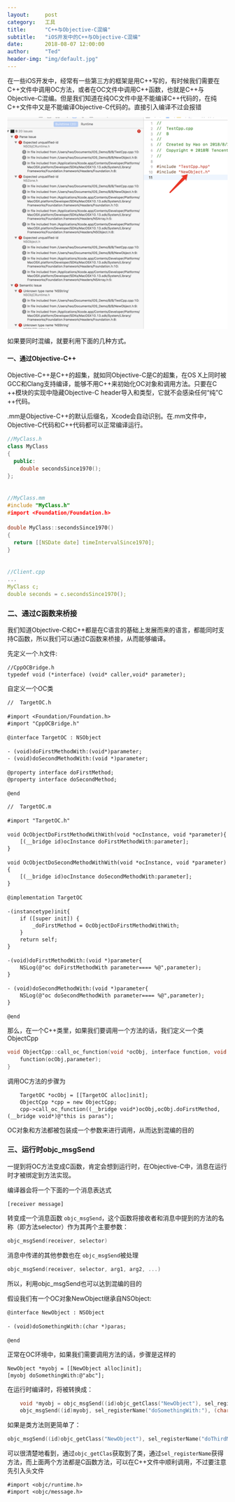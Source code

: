 ```yaml
---
layout:     post
category:   工具
title:      "C++与Objective-C混编"
subtitle:   "iOS开发中的C++与Objective-C混编"
date:       2018-08-07 12:00:00
author:     "Ted"
header-img: "img/default.jpg"
---
```


在一些iOS开发中，经常有一些第三方的框架是用C++写的，有时候我们需要在C++文件中调用OC方法，或者在OC文件中调用C++函数，也就是C++与Objective-C混编。但是我们知道在纯OC文件中是不能编译C++代码的，在纯C++文件中又是不能编译Objective-C代码的。直接引入编译不过会报错

![img](/img/Simple_1/39.png)

如果要同时混编，就要利用下面的几种方式。

#### 一、通过Objective-C++

Objective-C++是C++的超集，就如同Objective-C是C的超集，在OS X上同时被GCC和Clang支持编译，能够不用C++来初始化OC对象和调用方法。只要在C ++模块的实现中隐藏Objective-C header导入和类型，它就不会感染任何“纯”C ++代码。

.mm是Objective-C++的默认后缀名，Xcode会自动识别。在.mm文件中，Objective-C代码和C++代码都可以正常编译运行。

```c++
//MyClass.h
class MyClass
{
  public:
    double secondsSince1970();
};


//MyClass.mm
#include "MyClass.h"
#import <Foundation/Foundation.h>

double MyClass::secondsSince1970()
{
  return [[NSDate date] timeIntervalSince1970];
}


//Client.cpp
...
MyClass c;
double seconds = c.secondsSince1970();
```

### 二、通过C函数来桥接

我们知道Objective-C和C++都是在C语言的基础上发展而来的语言，都能同时支持C函数，所以我们可以通过C函数来桥接，从而能够编译。

先定义一个.h文件:

```
//CppOCBridge.h
typedef void (*interface) (void* caller,void* parameter);
```

自定义一个OC类

```objc
//  TargetOC.h

#import <Foundation/Foundation.h>
#import "CppOCBridge.h"

@interface TargetOC : NSObject

- (void)doFirstMethodWith:(void*)parameter;
- (void)doSecondMethodWith:(void *)parameter;

@property interface doFirstMethod;
@property interface doSecondMethod;

@end
```

```objc
//  TargetOC.m

#import "TargetOC.h"

void OcObjectDoFirstMethodWithWith(void *ocInstance, void *parameter){
    [(__bridge id)ocInstance doFirstMethodWith:parameter];
}

void OcObjectDoSecondMethodWithWith(void *ocInstance, void *parameter){
    [(__bridge id)ocInstance doSecondMethodWith:parameter];
}

@implementation TargetOC

-(instancetype)init{
    if ([super init]) {
        _doFirstMethod = OcObjectDoFirstMethodWithWith;
    }
    return self;
}

-(void)doFirstMethodWith:(void *)parameter{
    NSLog(@"oc doFirstMethodWith parameter==== %@",parameter);
}

- (void)doSecondMethodWith:(void *)parameter{
    NSLog(@"oc doSecondMethodWith parameter==== %@",parameter);
}

@end
```

那么，在一个C++类里，如果我们要调用一个方法的话，我们定义一个类ObjectCpp

```c++
void ObjectCpp::call_oc_function(void *ocObj, interface function, void *parameter){
    function(ocObj,parameter);
}
```

调用OC方法的步骤为

```objc
    TargetOC *ocObj = [[TargetOC alloc]init];
    ObjectCpp *cpp = new ObjectCpp; 
    cpp->call_oc_function((__bridge void*)ocObj,ocObj.doFirstMethod,(__bridge void*)@"this is paras");
```

OC对象和方法都被包装成一个参数来进行调用，从而达到混编的目的

### 三、运行时objc_msgSend

一提到将OC方法变成C函数，肯定会想到运行时，在Objective-C中，消息在运行时才被绑定到方法实现。

编译器会将一个下面的一个消息表达式

```objc
[receiver message]
```

转变成一个消息函数 `objc_msgSend`，这个函数将接收者和消息中提到的方法的名称（即方法selector）作为其两个主要参数：

```c
objc_msgSend(receiver, selector)
```

消息中传递的其他参数也在 `objc_msgSend`被处理

```c++
objc_msgSend(receiver, selector, arg1, arg2, ...)
```

所以，利用objc_msgSend也可以达到混编的目的

假设我们有一个OC对象NewObject继承自NSObject:

```objc
@interface NewObject : NSObject

- (void)doSomethingWith:(char *)paras;

@end
```

正常在OC环境中，如果我们需要调用方法的话，步骤是这样的

```objc
NewObject *myobj = [[NewObject alloc]init];
[myobj doSomethingWith:@"abc"];
```

在运行时编译时，将被转换成：

```c
    void *myobj = objc_msgSend((id)objc_getClass("NewObject"), sel_registerName("alloc"), sel_registerName("init"));
    objc_msgSend((id)myobj, sel_registerName("doSomethingWith:"), (char *)"abc");
```

如果是类方法则更简单了：

```c++
objc_msgSend((id)objc_getClass("NewObject"), sel_registerName("doThirdMethod:"), 1);
```

可以很清楚地看到，通过`objc_getClas`获取到了类，通过`sel_registerName`获得方法，而上面两个方法都是C函数方法，可以在C++文件中顺利调用，不过要注意先引入头文件

```
#import <objc/runtime.h>
#import <objc/message.h>
```



